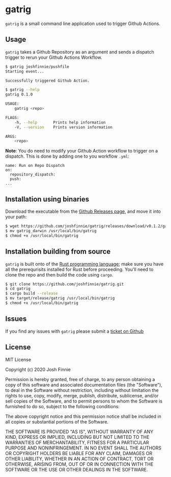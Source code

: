 # gatrig

`gatrig` is a small command line application used to trigger Github Actions.

## Usage

`gatrig` takes a Github Repository as an argument and sends a dispatch trigger to rerun your Github Actions Workflow.

```bash
$ gatrig joshfinnie/pushfile
Starting event...

Successfully triggered Github Action.
```
```bash
$ gatrig --help
gatrig 0.1.0

USAGE:
    gatrig <repo>

FLAGS:
    -h, --help       Prints help information
    -V, --version    Prints version information

ARGS:
    <repo>
```

**Note**: You do need to modify your Github Action workflow to trigger on a dispatch. This is done by adding one to you workflow `.yml`:

```
name: Run on Repo Dispatch
on:
  repository_dispatch:
  push:
...
```

## Installation using binaries

Download the executable from the [Github Releases page](https://github.com/joshfinnie/gatrig/releases), and move it into your path:

```bash
$ wget https://github.com/joshfinnie/gatrig/releases/download/v0.1.2/gatrig_darwin
$ mv gatrig_darwin /usr/local/bin/gatrig
$ chmod +x /usr/local/bin/gatrig
```

## Installation building from source

`gatrig` is built onto of the [Rust programming language](https://www.rust-lang.org/); make sure you have all the prerequrisits installed for Rust before proceeding.
You'll need to clone the repo and then build the code using `cargo`.

```bash
$ git clone https://github.com/joshfinnie/gatrig.git
$ cd gatrig
$ cargo build --release
$ mv target/release/gatrig /usr/local/bin/gatrig
$ chmod +x /usr/local/bin/gatrig
```

## Issues

If you find any issues with `gatrig` please submit a [ticket on Github](https://github.com/joshfinnie/gatrig/issues)

## License

MIT License

Copyright (c) 2020 Josh Finnie

Permission is hereby granted, free of charge, to any person obtaining a copy
of this software and associated documentation files (the "Software"), to deal
in the Software without restriction, including without limitation the rights
to use, copy, modify, merge, publish, distribute, sublicense, and/or sell
copies of the Software, and to permit persons to whom the Software is
furnished to do so, subject to the following conditions:

The above copyright notice and this permission notice shall be included in all
copies or substantial portions of the Software.

THE SOFTWARE IS PROVIDED "AS IS", WITHOUT WARRANTY OF ANY KIND, EXPRESS OR
IMPLIED, INCLUDING BUT NOT LIMITED TO THE WARRANTIES OF MERCHANTABILITY,
FITNESS FOR A PARTICULAR PURPOSE AND NONINFRINGEMENT. IN NO EVENT SHALL THE
AUTHORS OR COPYRIGHT HOLDERS BE LIABLE FOR ANY CLAIM, DAMAGES OR OTHER
LIABILITY, WHETHER IN AN ACTION OF CONTRACT, TORT OR OTHERWISE, ARISING FROM,
OUT OF OR IN CONNECTION WITH THE SOFTWARE OR THE USE OR OTHER DEALINGS IN THE
SOFTWARE.
